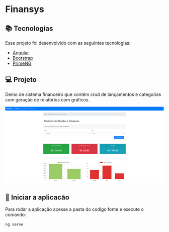 # Finansys

## 📚 Tecnologias

Esse projeto foi desenvolvido com as seguintes tecnologias:

- [Angular](https://angular.io/)
- [Bootstrap](https://getbootstrap.com/)
- [PrimeNG](https://primefaces.org/primeng/showcase/#/)

## 💻 Projeto

Demo de sistema financeiro que contém crud de lançamentos e categorias com geração de relatórios com gráficos.

<p align="center">
    <img src="print.png" alt="drawing" width="800"/>
</p>

## :checkered_flag: Iniciar a aplicacão

Para rodar a aplicação acesse a pasta do codigo fonte e execute o comando:

```console
ng serve
```
